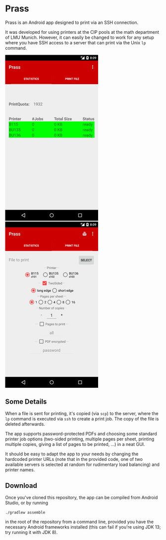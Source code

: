 Prass
=======
Prass is an Android app designed to print via an SSH connection.

It was developed for using printers at the CIP pools at the math department of LMU Munich. However, it can easily be changed to work for any setup where you have SSH access to a server that can print via the Unix `lp` command.

<img src="Screenshot_statistics.png" width=300/> <img src="Screenshot_print.png" width=300/>

Some Details
------------
When a file is sent for printing, it's copied (via `scp`) to the server, where the `lp` command is executed via `ssh` to create a print job. The copy of the file is deleted afterwards.

The app supports password-protected PDFs and choosing some standard printer job options (two-sided printing, multiple pages per sheet, printing multiple copies, giving a list of pages to be printed, ...) in a neat GUI.

It should be easy to adapt the app to your needs by changing the hardcoded printer URLs (note that in the provided code, one of two available servers is selected at random for rudimentary load balancing) and printer names.

Download
--------
Once you've cloned this repository, the app can be compiled from Android Studio, or by running

    ./gradlew assemble

in the root of the repository from a command line, provided you have the necessary Android frameworks installed (this can fail if you're using JDK 13; try running it with JDK 8).
